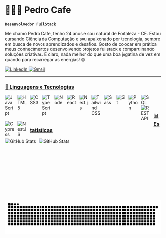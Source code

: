 # 👩🏽‍💻 Pedro Cafe

**`Desenvolvedor FullStack`**

Me chamo Pedro Cafe, tenho 24 anos e sou natural de Fortaleza - CE. Estou cursando Ciência da Computação e sou apaixonado por tecnologia, sempre em busca de novos aprendizados e desafios. Gosto de colocar em prática meus conhecimentos desenvolvendo projetos fullstack e compartilhando soluções criativas. E claro, nada melhor do que uma boa jogatina de vez em quando para recarregar as energias! 😄

<a href="https://www.linkedin.com/in/pedro-cafe/" target="_blank" align="left">
  <img 
    src="https://img.shields.io/badge/LinkedIn-0077B5?style=for-the-badge&logo=linkedin&logoColor=white" 
    alt="LinkedIn"
  />
</a>

<a href="mailto:pedrofreitasph49@gmail.com" target="_blank" align="left">
  <img 
    src="https://img.shields.io/badge/Gmail-D14836?style=for-the-badge&logo=gmail&logoColor=white" 
    alt="Gmail"
/>


---

### 🤖 Linguagens e Tecnologias

<img 
    align="left" 
    alt="JavaScript" 
    title="JavaScript"
    width="30px" 
    style="padding-right: 10px;" 
    src="https://cdn.jsdelivr.net/gh/devicons/devicon/icons/javascript/javascript-original.svg" 
/>

<img 
    align="left" 
    alt="HTML5" 
    title="HTML5"
    width="30px" 
    style="padding-right: 10px;" 
    src="https://cdn.jsdelivr.net/gh/devicons/devicon/icons/html5/html5-original.svg" 
/>

<img 
    align="left" 
    alt="CSS3" 
    title="CSS3"
    width="30px" 
    style="padding-right: 10px;" 
    src="https://cdn.jsdelivr.net/gh/devicons/devicon/icons/css3/css3-original.svg" 
/>

<img 
    align="left" 
    alt="TypeScript" 
    title="TypeScript"
    width="30px" 
    style="padding-right: 10px;" 
    src="https://cdn.jsdelivr.net/gh/devicons/devicon/icons/typescript/typescript-original.svg" 
/>

<img 
    align="left" 
    alt="Node" 
    title="Node"
    width="30px" 
    style="padding-right: 10px;" 
    src="https://cdn.jsdelivr.net/gh/devicons/devicon/icons/nodejs/nodejs-original-wordmark.svg" 
/>

<img 
    align="left" 
    alt="React" 
    title="React"
    width="30px" 
    style="padding-right: 10px;" 
    src="https://cdn.jsdelivr.net/gh/devicons/devicon/icons/react/react-original.svg" 
/>

<img 
    align="left" 
    alt="Next.js" 
    title="Next.js"
    width="30px" 
    style="padding-right: 10px;" 
    src="https://cdn.jsdelivr.net/gh/devicons/devicon/icons/nextjs/nextjs-original.svg" 
/>

<img 
    align="left" 
    alt="Tailwind CSS" 
    title="Tailwind CSS"
    width="30px" 
    style="padding-right: 10px;" 
    src="https://cdn.jsdelivr.net/gh/devicons/devicon@latest/icons/tailwindcss/tailwindcss-original.svg" 
/>

<img 
    align="left" 
    alt="Sass" 
    title="Sass"
    width="30px" 
    style="padding-right: 10px;" 
    src="https://cdn.jsdelivr.net/gh/devicons/devicon/icons/sass/sass-original.svg" 
/>

<img 
    align="left" 
    alt="Git" 
    title="Git"
    width="30px" 
    style="padding-right: 10px;" 
    src="https://cdn.jsdelivr.net/gh/devicons/devicon/icons/git/git-original.svg" 
/>

<img 
    align="left" 
    alt="Python" 
    title="Python"
    width="30px" 
    style="padding-right: 10px;" 
    src="https://cdn.jsdelivr.net/gh/devicons/devicon/icons/python/python-original.svg" 
/>

<img 
    align="left" 
    alt="SQL" 
    title="SQL"
    width="30px" 
    style="padding-right: 10px;" 
    src="https://cdn.jsdelivr.net/gh/devicons/devicon/icons/mysql/mysql-original.svg" 
/>

<img 
    align="left" 
    alt="REST API" 
    title="REST API"
    width="30px" 
    style="padding-right: 10px;" 
    src="https://cdn-icons-png.flaticon.com/512/2921/2921222.png" 
/>

<img 
    align="left" 
    alt="Cypress" 
    title="Cypress"
    width="30px" 
    style="padding-right: 10px;" 
    src="https://cdn.jsdelivr.net/gh/devicons/devicon@latest/icons/cypressio/cypressio-original-wordmark.svg" 
/>

<img 
    align="left" 
    alt="NestJS" 
    title="NestJS"
    width="30px" 
    style="padding-right: 10px;" 
    src="https://cdn.jsdelivr.net/gh/devicons/devicon@latest/icons/nestjs/nestjs-original.svg" 
/>

<br /><br />




### 📊 Estatísticas

<p>
  <img 
    align="left" 
    alt="GitHub Stats" 
    height="200" 
    style="padding-right: 10px;" 
    src="https://github-readme-stats.vercel.app/api?username=pedrohfreitas01&show_icons=true&theme=tokyonight&include_all_commits=true&locale=pt-br" 
  />

<img 
      align="left" 
      alt="GitHub Stats" 
      height="200" 
      src="https://github-readme-stats.vercel.app/api/top-langs/?username=pedrohfreitas01&theme=tokyonight&layout=compact&custom_title=Tecnologias&langs_count=9" 
  />

</p>

<br /><br />
<br /><br />

<picture align="center">
  <source media="(prefers-color-scheme: dark)" srcset="https://raw.githubusercontent.com/pedrohfreitas01/pedrohfreitas01/output/github-contribution-grid-snake-dark.svg">
  <source media="(prefers-color-scheme: light)" srcset="https://raw.githubusercontent.com/pedrohfreitas01/pedrohfreitas01/output/github-contribution-grid-snake-dark.svg">
  <img align="center" alt="github contribution grid snake animation" src="https://raw.githubusercontent.com/pedrohfreitas01/pedrohfreitas01/output/github-contribution-grid-snake.svg">
</picture>
